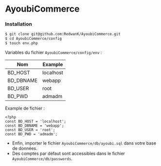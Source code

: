# AyoubiCommerce

### Installation

```sh
$ git clone git@github.com:RedwanK/AyoubiCommerce.git
$ cd AyoubiCommerce/config
$ touch env.php
```

Variables du fichier ```AyoubiCommerce/config/env``` :

| Nom | Example |
| ------ | ------ |
| BD_HOST | localhost |
| BD_DBNAME | webapp |
| BD_USER | root |
| BD_PWD | admadm |

Example de fichier :

```
<?php
const BD_HOST = 'localhost';
const BD_DBNAME = 'webapp';
const BD_USER = 'root';
const BD_PWD = 'admadm';
```

* Enfin, importer le fichier ```AyoubiCommerce/db/ayoubi.sql``` dans votre base de données.
* Des comptes par défaut sont accessibles dans le fichier ```AyoubiCommerce/db/passwords```.